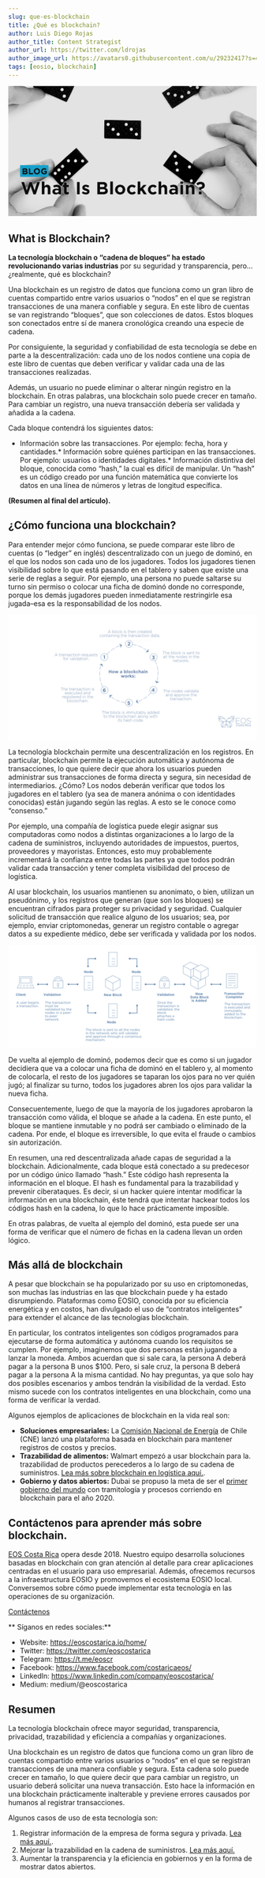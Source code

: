 ```yaml
---
slug: que-es-blockchain
title: ¿Qué es blockchain?
author: Luis Diego Rojas
author_title: Content Strategist
author_url: https://twitter.com/ldrojas
author_image_url: https://avatars0.githubusercontent.com/u/29232417?s=400&u=032f18555bd97e3d90f3ddfb5b2dc72dfcf0d11b&v=4
tags: [eosio, blockchain]
---
```


![¿Qué es blockchain?](/img/blog/what-is-blockchain/What-Is-Blockchain.jpg)

## **What is Blockchain?**

**La tecnología blockchain o “cadena de bloques” ha estado revolucionando varias industrias** por su seguridad y transparencia, pero… ¿realmente, qué es blockchain? 

Una blockchain es un registro de datos que funciona como un gran libro de cuentas compartido entre varios usuarios o “nodos” en el que se registran transacciones de una manera confiable y segura. En este libro de cuentas se van registrando “bloques”, que son colecciones de datos. Estos bloques son conectados entre sí de manera cronológica creando una especie de cadena. 

Por consiguiente, la seguridad y confiabilidad de esta tecnología se debe en parte a la descentralización: cada uno de los nodos contiene una copia de este libro de cuentas que deben verificar y validar cada una de las transacciones realizadas.

Además, un usuario no puede eliminar o alterar ningún registro en la blockchain. En otras palabras, una blockchain solo puede crecer en tamaño. Para cambiar un registro, una nueva transacción debería ser validada y añadida a la cadena.

Cada bloque contendrá los siguientes datos:

*   Información sobre las transacciones. Por ejemplo: fecha, hora y cantidades.*   Información sobre quiénes participan en las transacciones. Por ejemplo: usuarios o identidades digitales.*   Información distintiva del bloque, conocida como “hash,” la cual es difícil de manipular. Un “hash” es un código creado por una función matemática que convierte los datos en una línea de números y letras de longitud específica. 


**(Resumen al final del artículo).**

<!--truncate-->

## **¿Cómo funciona una blockchain?**

Para entender mejor cómo funciona, se puede comparar este libro de cuentas (o “ledger” en inglés) descentralizado con un juego de dominó, en el que los nodos son cada uno de los jugadores. Todos los jugadores tienen visibilidad sobre lo que está pasando en el tablero y saben que existe una serie de reglas a seguir. Por ejemplo, una persona no puede saltarse su turno sin permiso o colocar una ficha de dominó donde no corresponde, porque los demás jugadores pueden inmediatamente restringirle esa jugada–esa es la responsabilidad de los nodos. 

![How does blockchain work](/img/blog/what-is-blockchain/How-blockchain-works.jpeg)

La tecnología blockchain permite una descentralización en los registros. En particular, blockchain permite la ejecución automática y autónoma de transacciones, lo que quiere decir que ahora los usuarios pueden administrar sus transacciones de forma directa y segura, sin necesidad de intermediarios. ¿Cómo? Los nodos deberán verificar que todos los jugadores en el tablero (ya sea de manera anónima o con identidades conocidas) están jugando según las reglas. A esto se le conoce como “consenso.”

Por ejemplo, una compañía de logística puede elegir asignar sus computadoras como nodos a distintas organizaciones a lo largo de la cadena de suministros, incluyendo autoridades de impuestos, puertos, proveedores y mayoristas. Entonces, esto muy probablemente incrementará la confianza entre todas las partes ya que todos podrán validar cada transacción y tener completa visibilidad del proceso de logística.

Al usar blockchain, los usuarios mantienen su anonimato, o bien, utilizan un pseudónimo, y los registros que generan (que son los bloques) se encuentran cifrados para proteger su privacidad y seguridad. Cualquier solicitud de transacción que realice alguno de los usuarios; sea, por ejemplo, enviar criptomonedas, generar un registro contable o agregar datos a su expediente médico, debe ser verificada y validada por los nodos.

![How does blockchain work](/img/blog/what-is-blockchain/how-does-blockchain-work.png)


De vuelta al ejemplo de dominó, podemos decir que es como si un jugador decidiera que va a colocar una ficha de dominó en el tablero y, al momento de colocarla, el resto de los jugadores se taparan los ojos para no ver quién jugó; al finalizar su turno, todos los jugadores abren los ojos para validar la nueva ficha.

Consecuentemente, luego de que la mayoría de los jugadores aprobaron la transacción como válida, el bloque se añade a la cadena. En este punto, el bloque se mantiene inmutable y no podrá ser cambiado o eliminado de la cadena. Por ende, el bloque es irreversible, lo que evita el fraude o cambios sin autorización.

En resumen, una red descentralizada añade capas de seguridad a la blockchain. Adicionalmente, cada bloque está conectado a su predecesor por un código único llamado “hash.” Este código hash representa la información en el bloque. El hash es fundamental para la trazabilidad y prevenir ciberataques. Es decir, si un hacker quiere intentar modificar la información en una blockchain, éste tendrá que intentar hackear todos los códigos hash en la cadena, lo que lo hace prácticamente imposible. 

En otras palabras, de vuelta al ejemplo del dominó, esta puede ser una forma de verificar que el número de fichas en la cadena llevan un orden lógico. 

## Más allá de blockchain

A pesar que blockchain se ha popularizado por su uso en criptomonedas, son muchas las industrias en las que blockchain puede y ha estado disrumpiendo. Plataformas como EOSIO, conocida por su eficiencia energética y en costos, han divulgado el uso de “contratos inteligentes” para extender el alcance de las tecnologías blockchain. 

En particular, los contratos inteligentes son códigos programados para ejecutarse de forma automática y autónoma cuando los requisitos se cumplen. Por ejemplo, imaginemos que dos personas están jugando a lanzar la moneda. Ambos acuerdan que si sale cara, la persona A deberá pagar a la persona B unos $100. Pero, si sale cruz, la persona B deberá pagar a la persona A la misma cantidad. No hay preguntas, ya que solo hay dos posibles escenarios y ambos tendrán la visibilidad de la verdad. Esto mismo sucede con los contratos inteligentes en una blockchain, como una forma de verificar la verdad.

Algunos ejemplos de aplicaciones de blockchain en la vida real son:

*   **Soluciones empresariales:** La [Comisión Nacional de Energía](https://energiaabierta.cl/blockchain/que-es-blockchain/) de Chile (CNE) lanzó una plataforma basada en blockchain para mantener registros de costos y precios.
*   **Trazabilidad de alimentos:** Walmart empezó a usar blockchain para la. trazabilidad de productos perecederos a lo largo de su cadena de suministros. [Lea más sobre blockchain en logística aquí.](https://eoscostarica.io/blockchain-in-logistics/). 
*   **Gobierno y datos abiertos:** Dubai se propuso la meta de ser el [primer gobierno del mundo](https://www.forbes.com/sites/suparnadutt/2017/12/18/dubai-sets-sights-on-becoming-the-worlds-first-blockchain-powered-government/#4e4ad0d5454b) con tramitología y procesos corriendo en blockchain para el año 2020. 

## **Contáctenos para aprender más sobre blockchain.**

[EOS Costa Rica](https://eoscostarica.io/) opera desde 2018. Nuestro equipo desarrolla soluciones basadas en blockchain con gran atención al detalle para crear aplicaciones centradas en el usuario para uso empresarial. Además, ofrecemos recursos a la infraestructura EOSIO y promovemos el ecosistema EOSIO local. Conversemos sobre cómo puede implementar esta tecnología en las operaciones de su organización. 

[Contáctenos](https://eoscostarica.io/)

** Síganos en redes sociales:**

*   Website: https://eoscostarica.io/home/
*   Twitter: https://twitter.com/eoscostarica
*   Telegram: https://t.me/eoscr
*   Facebook: https://www.facebook.com/costaricaeos/
*   LinkedIn: https://www.linkedin.com/company/eoscostarica/
*   Medium: medium/@eoscostarica

## Resumen

La tecnología blockchain ofrece mayor seguridad, transparencia, privacidad, trazabilidad y eficiencia a compañías y organizaciones. 

Una blockchain es un registro de datos que funciona como un gran libro de cuentas compartido entre varios usuarios o “nodos” en el que se registran transacciones de una manera confiable y segura. Esta cadena solo puede crecer en tamaño, lo que quiere decir que para cambiar un registro, un usuario deberá solicitar una nueva transacción. Esto hace la información en una blockchain prácticamente inalterable y previene errores causados por humanos al registrar transacciones. 


Algunos casos de uso de esta tecnología son:

1.  Registrar información de la empresa de forma segura y privada. [Lea más aquí.](https://medium.com/@eoscostarica/how-to-choose-an-enterprise-blockchain-platform-7c3665994ad6?source=your_stories_page---------------------------). 
2.  Mejorar la trazabilidad en la cadena de suministros. [Lea más aquí.](https://eoscostarica.io/blockchain-in-logistics/)
3.  Aumentar la transparencia y la eficiencia en gobiernos y en la forma de mostrar datos abiertos.